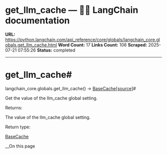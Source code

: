# get_llm_cache — 🦜🔗 LangChain  documentation

**URL:** https://python.langchain.com/api_reference/core/globals/langchain_core.globals.get_llm_cache.html
**Word Count:** 17
**Links Count:** 106
**Scraped:** 2025-07-21 07:55:26
**Status:** completed

---

# get\_llm\_cache\#

langchain\_core.globals.get\_llm\_cache\(\) → [BaseCache](https://python.langchain.com/api_reference/core/caches/langchain_core.caches.BaseCache.html#langchain_core.caches.BaseCache "langchain_core.caches.BaseCache")[\[source\]](https://python.langchain.com/api_reference/_modules/langchain_core/globals.html#get_llm_cache)\#     

Get the value of the llm\_cache global setting.

Returns:     

The value of the llm\_cache global setting.

Return type:     

[BaseCache](https://python.langchain.com/api_reference/core/caches/langchain_core.caches.BaseCache.html#langchain_core.caches.BaseCache "langchain_core.caches.BaseCache")

__On this page